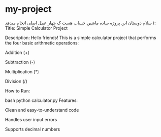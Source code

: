 # my-project
سلام دوستان این پروژه ساده ماشین حساب هست ک چهار عمل اصلی انجام میدهد (:
Title: Simple Calculator Project

Description:
Hello friends! This is a simple calculator project that performs the four basic arithmetic operations:

Addition (+)

Subtraction (-)

Multiplication (*)

Division (/)

How to Run:

bash
python calculator.py
Features:

Clean and easy-to-understand code

Handles user input errors

Supports decimal numbers
